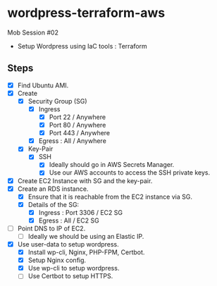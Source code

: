 # wordpress-terraform-aws

Mob Session #02

- Setup Wordpress using IaC tools : Terraform

## Steps

- [x] Find Ubuntu AMI.
- [x] Create
    - [x] Security Group (SG)
        - [x] Ingress
            - [x] Port 22 / Anywhere
            - [x] Port 80 / Anywhere
            - [x] Port 443 / Anywhere
        - [x] Egress : All / Anywhere
    - [x] Key-Pair
        - [x] SSH
            - [x] Ideally should go in AWS Secrets Manager.
            - [x] Use our AWS accounts to access the SSH private keys.
- [x] Create EC2 Instance with SG and the key-pair.
- [x] Create an RDS instance.
    - [x] Ensure that it is reachable from the EC2 instance via SG.
    - [x] Details of the SG:
        - [x] Ingress : Port 3306 / EC2 SG
        - [x] Egress : All / EC2 SG
- [ ] Point DNS to IP of EC2.
    - [ ] Ideally we should be using an Elastic IP.
- [x] Use user-data to setup wordpress.
    - [x] Install wp-cli, Nginx, PHP-FPM, Certbot.
    - [x] Setup Nginx config.
    - [x] Use wp-cli to setup wordpress.
    - [ ] Use Certbot to setup HTTPS.